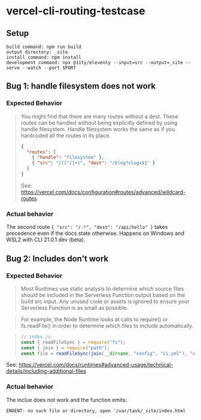 # vercel-cli-routing-testcase

## Setup

```
build command: npm run build
output directory: _site
install command: npm install
development command: npx @11ty/eleventy --input=src --output=_site --serve --watch --port $PORT
```

## Bug 1: handle filesystem does not work

### Expected Behavior

> You might find that there are many routes without a dest. These routes can be
> handled without being explicitly defined by using handle filesystem. Handle
> filesystem works the same as if you hardcoded all the routes in its place.
>
> ```json
> {
>   "routes": [
>     { "handle": "filesystem" },
>     { "src": "/([^/]+)", "dest": "/blog?slug=$1" }
>   ]
> }
> ```
>
> See: https://vercel.com/docs/configuration#routes/advanced/wildcard-routes

### Actual behavior

The second route `{ "src": "/.*", "dest": "/api/hello" }` takes precedence even
if the docs state otherwise. Happens on Windows and WSL2 with CLI 21.0.1 dev
(beta).

## Bug 2: Includes don't work

### Expected Behavior

> Most Runtimes use static analysis to determine which source files should be
> included in the Serverless Function output based on the build src input. Any
> unused code or assets is ignored to ensure your Serverless Function is as
> small as possible.

> For example, the Node Runtime looks at calls to require() or fs.readFile() in
> order to determine which files to include automatically.

> ```js
> // index.js
> const { readFileSync } = require("fs");
> const { join } = require("path");
> const file = readFileSync(join(__dirname, "config", "ci.yml"), "utf8");
> ```

See:
https://vercel.com/docs/runtimes#advanced-usage/technical-details/including-additional-files

### Actual behavior

The inclue does not work and the function emits:

```
ENOENT: no such file or directory, open '/var/task/_site/index.html
```
